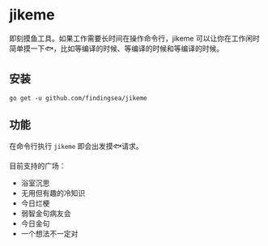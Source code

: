 # jikeme

即刻摸鱼工具。如果工作需要长时间在操作命令行，jikeme 可以让你在工作闲时简单摸一下🐟，比如等编译的时候、等编译的时候和等编译的时候。

## 安装

``` shell
go get -u github.com/findingsea/jikeme
```

## 功能

在命令行执行 `jikeme` 即会出发摸🐟请求。

目前支持的广场：

* 浴室沉思
* 无用但有趣的冷知识
* 今日烂梗
* 弱智金句病友会
* 今日金句
* 一个想法不一定对